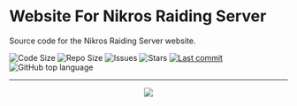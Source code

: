# Website For Nikros Raiding Server
Source code for the Nikros Raiding Server website.

<img src="https://img.shields.io/github/languages/code-size/NikrosRaidingServer/NRS-Website" alt="Code Size"> <img src="https://img.shields.io/github/repo-size/NikrosRaidingServer/NRS-Website" alt="Repo Size"> <img src="https://img.shields.io/github/issues/NikrosRaidingServer/NRS-Website" alt="Issues"> <img src="https://img.shields.io/github/stars/NikrosRaidingServer/NRS-Website" alt="Stars"> <a href="https://github.com/NikrosRaidingServer/NRS-Website/commits/master"><img src="https://img.shields.io/github/last-commit/NikrosRaidingServer/NRS-Website?logo=git" alt="Last commit"></a> ![GitHub top language](https://img.shields.io/github/languages/top/NikrosRaidingServer/NRS-Website)

----------------------------------------------------------------
<div align="center">
  <a href="https://www.discord.gg/vVByjBhTqh"><img src="https://invidget.switchblade.xyz/vVByjBhTqh"></a>
</div>
